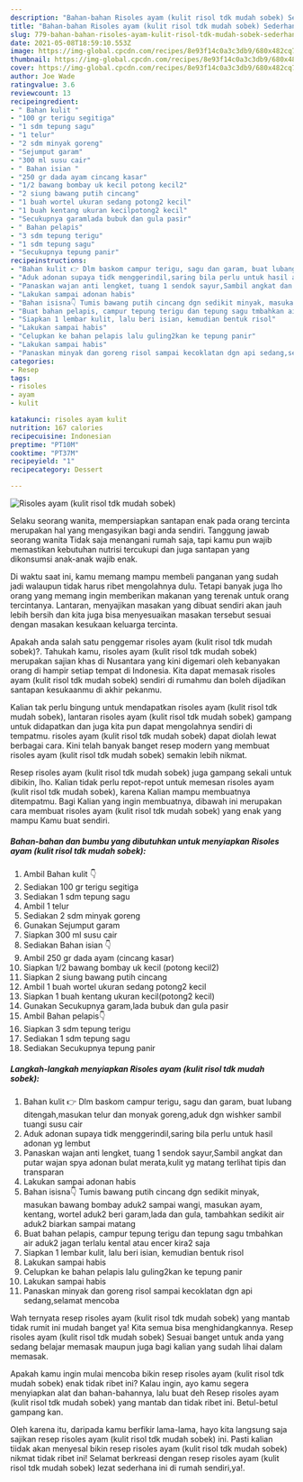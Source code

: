 ```yaml
---
description: "Bahan-bahan Risoles ayam (kulit risol tdk mudah sobek) Sederhana Untuk Jualan"
title: "Bahan-bahan Risoles ayam (kulit risol tdk mudah sobek) Sederhana Untuk Jualan"
slug: 779-bahan-bahan-risoles-ayam-kulit-risol-tdk-mudah-sobek-sederhana-untuk-jualan
date: 2021-05-08T18:59:10.553Z
image: https://img-global.cpcdn.com/recipes/8e93f14c0a3c3db9/680x482cq70/risoles-ayam-kulit-risol-tdk-mudah-sobek-foto-resep-utama.jpg
thumbnail: https://img-global.cpcdn.com/recipes/8e93f14c0a3c3db9/680x482cq70/risoles-ayam-kulit-risol-tdk-mudah-sobek-foto-resep-utama.jpg
cover: https://img-global.cpcdn.com/recipes/8e93f14c0a3c3db9/680x482cq70/risoles-ayam-kulit-risol-tdk-mudah-sobek-foto-resep-utama.jpg
author: Joe Wade
ratingvalue: 3.6
reviewcount: 13
recipeingredient:
- " Bahan kulit "
- "100 gr terigu segitiga"
- "1 sdm tepung sagu"
- "1 telur"
- "2 sdm minyak goreng"
- "Sejumput garam"
- "300 ml susu cair"
- " Bahan isian "
- "250 gr dada ayam cincang kasar"
- "1/2 bawang bombay uk kecil potong kecil2"
- "2 siung bawang putih cincang"
- "1 buah wortel ukuran sedang potong2 kecil"
- "1 buah kentang ukuran kecilpotong2 kecil"
- "Secukupnya garamlada bubuk dan gula pasir"
- " Bahan pelapis"
- "3 sdm tepung terigu"
- "1 sdm tepung sagu"
- "Secukupnya tepung panir"
recipeinstructions:
- "Bahan kulit 👉 Dlm baskom campur terigu, sagu dan garam, buat lubang ditengah,masukan telur dan monyak goreng,aduk dgn wishker sambil tuangi susu cair"
- "Aduk adonan supaya tidk menggerindil,saring bila perlu untuk hasil adonan yg lembut"
- "Panaskan wajan anti lengket, tuang 1 sendok sayur,Sambil angkat dan putar wajan spya adonan bulat merata,kulit yg matang terlihat tipis dan transparan"
- "Lakukan sampai adonan habis"
- "Bahan isisna👇 Tumis bawang putih cincang dgn sedikit minyak, masukan bawang bombay aduk2 sampai wangi, masukan ayam, kentang, wortel aduk2 beri garam,lada dan gula, tambahkan sedikit air aduk2 biarkan sampai matang"
- "Buat bahan pelapis, campur tepung terigu dan tepung sagu tmbahkan air aduk2 jagan terlalu kental atau encer kira2 saja"
- "Siapkan 1 lembar kulit, lalu beri isian, kemudian bentuk risol"
- "Lakukan sampai habis"
- "Celupkan ke bahan pelapis lalu guling2kan ke tepung panir"
- "Lakukan sampai habis"
- "Panaskan minyak dan goreng risol sampai kecoklatan dgn api sedang,selamat mencoba"
categories:
- Resep
tags:
- risoles
- ayam
- kulit

katakunci: risoles ayam kulit 
nutrition: 167 calories
recipecuisine: Indonesian
preptime: "PT10M"
cooktime: "PT37M"
recipeyield: "1"
recipecategory: Dessert

---
```



![Risoles ayam (kulit risol tdk mudah sobek)](https://img-global.cpcdn.com/recipes/8e93f14c0a3c3db9/680x482cq70/risoles-ayam-kulit-risol-tdk-mudah-sobek-foto-resep-utama.jpg)

Selaku seorang wanita, mempersiapkan santapan enak pada orang tercinta merupakan hal yang mengasyikan bagi anda sendiri. Tanggung jawab seorang  wanita Tidak saja menangani rumah saja, tapi kamu pun wajib memastikan kebutuhan nutrisi tercukupi dan juga santapan yang dikonsumsi anak-anak wajib enak.

Di waktu  saat ini, kamu memang mampu membeli panganan yang sudah jadi walaupun tidak harus ribet mengolahnya dulu. Tetapi banyak juga lho orang yang memang ingin memberikan makanan yang terenak untuk orang tercintanya. Lantaran, menyajikan masakan yang dibuat sendiri akan jauh lebih bersih dan kita juga bisa menyesuaikan masakan tersebut sesuai dengan masakan kesukaan keluarga tercinta. 



Apakah anda salah satu penggemar risoles ayam (kulit risol tdk mudah sobek)?. Tahukah kamu, risoles ayam (kulit risol tdk mudah sobek) merupakan sajian khas di Nusantara yang kini digemari oleh kebanyakan orang di hampir setiap tempat di Indonesia. Kita dapat memasak risoles ayam (kulit risol tdk mudah sobek) sendiri di rumahmu dan boleh dijadikan santapan kesukaanmu di akhir pekanmu.

Kalian tak perlu bingung untuk mendapatkan risoles ayam (kulit risol tdk mudah sobek), lantaran risoles ayam (kulit risol tdk mudah sobek) gampang untuk didapatkan dan juga kita pun dapat mengolahnya sendiri di tempatmu. risoles ayam (kulit risol tdk mudah sobek) dapat diolah lewat berbagai cara. Kini telah banyak banget resep modern yang membuat risoles ayam (kulit risol tdk mudah sobek) semakin lebih nikmat.

Resep risoles ayam (kulit risol tdk mudah sobek) juga gampang sekali untuk dibikin, lho. Kalian tidak perlu repot-repot untuk memesan risoles ayam (kulit risol tdk mudah sobek), karena Kalian mampu membuatnya ditempatmu. Bagi Kalian yang ingin membuatnya, dibawah ini merupakan cara membuat risoles ayam (kulit risol tdk mudah sobek) yang enak yang mampu Kamu buat sendiri.

<!--inarticleads1-->

##### Bahan-bahan dan bumbu yang dibutuhkan untuk menyiapkan Risoles ayam (kulit risol tdk mudah sobek):

1. Ambil  Bahan kulit 👇
1. Sediakan 100 gr terigu segitiga
1. Sediakan 1 sdm tepung sagu
1. Ambil 1 telur
1. Sediakan 2 sdm minyak goreng
1. Gunakan Sejumput garam
1. Siapkan 300 ml susu cair
1. Sediakan  Bahan isian 👇
1. Ambil 250 gr dada ayam (cincang kasar)
1. Siapkan 1/2 bawang bombay uk kecil (potong kecil2)
1. Siapkan 2 siung bawang putih cincang
1. Ambil 1 buah wortel ukuran sedang potong2 kecil
1. Siapkan 1 buah kentang ukuran kecil(potong2 kecil)
1. Gunakan Secukupnya garam,lada bubuk dan gula pasir
1. Ambil  Bahan pelapis👇
1. Siapkan 3 sdm tepung terigu
1. Sediakan 1 sdm tepung sagu
1. Sediakan Secukupnya tepung panir




<!--inarticleads2-->

##### Langkah-langkah menyiapkan Risoles ayam (kulit risol tdk mudah sobek):

1. Bahan kulit 👉 Dlm baskom campur terigu, sagu dan garam, buat lubang ditengah,masukan telur dan monyak goreng,aduk dgn wishker sambil tuangi susu cair
1. Aduk adonan supaya tidk menggerindil,saring bila perlu untuk hasil adonan yg lembut
1. Panaskan wajan anti lengket, tuang 1 sendok sayur,Sambil angkat dan putar wajan spya adonan bulat merata,kulit yg matang terlihat tipis dan transparan
1. Lakukan sampai adonan habis
1. Bahan isisna👇 Tumis bawang putih cincang dgn sedikit minyak, masukan bawang bombay aduk2 sampai wangi, masukan ayam, kentang, wortel aduk2 beri garam,lada dan gula, tambahkan sedikit air aduk2 biarkan sampai matang
1. Buat bahan pelapis, campur tepung terigu dan tepung sagu tmbahkan air aduk2 jagan terlalu kental atau encer kira2 saja
1. Siapkan 1 lembar kulit, lalu beri isian, kemudian bentuk risol
1. Lakukan sampai habis
1. Celupkan ke bahan pelapis lalu guling2kan ke tepung panir
1. Lakukan sampai habis
1. Panaskan minyak dan goreng risol sampai kecoklatan dgn api sedang,selamat mencoba




Wah ternyata resep risoles ayam (kulit risol tdk mudah sobek) yang mantab tidak rumit ini mudah banget ya! Kita semua bisa menghidangkannya. Resep risoles ayam (kulit risol tdk mudah sobek) Sesuai banget untuk anda yang sedang belajar memasak maupun juga bagi kalian yang sudah lihai dalam memasak.

Apakah kamu ingin mulai mencoba bikin resep risoles ayam (kulit risol tdk mudah sobek) enak tidak ribet ini? Kalau ingin, ayo kamu segera menyiapkan alat dan bahan-bahannya, lalu buat deh Resep risoles ayam (kulit risol tdk mudah sobek) yang mantab dan tidak ribet ini. Betul-betul gampang kan. 

Oleh karena itu, daripada kamu berfikir lama-lama, hayo kita langsung saja sajikan resep risoles ayam (kulit risol tdk mudah sobek) ini. Pasti kalian tiidak akan menyesal bikin resep risoles ayam (kulit risol tdk mudah sobek) nikmat tidak ribet ini! Selamat berkreasi dengan resep risoles ayam (kulit risol tdk mudah sobek) lezat sederhana ini di rumah sendiri,ya!.

